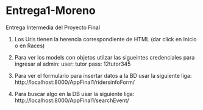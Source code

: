 # Entrega1-Moreno
Entrega Intermedia del Proyecto Final


1. Los Urls tienen la herencia correspondiente de HTML (dar click en Inicio o en Races)
2. Para ver los models con objetos utilzar las sigueintes credenciales para ingresar al admin:
       user: tutor
       pass: 12tutor345
3. Para ver el formulario para insertar datos a la BD usar la siguiente liga: 
                 http://localhost:8000/AppFinal1/ridersinfoForm/
                 
4. Para buscar algo en la DB usar la siguiente liga:
                 http://localhost:8000/AppFinal1/searchEvent/
                 
         
